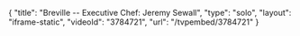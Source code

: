 {
    "title": "Breville -- Executive Chef: Jeremy Sewall",
    "type": "solo",
    "layout": "iframe-static",
    "videoId": "3784721",
    "url": "\/tvpembed\/3784721"
}